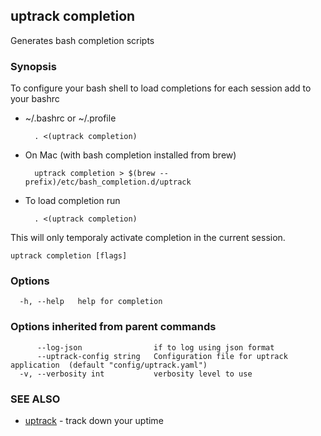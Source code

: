 ## uptrack completion

Generates bash completion scripts

### Synopsis



To configure your bash shell to load completions for each session add to your bashrc

* ~/.bashrc or ~/.profile

        . <(uptrack completion)

* On Mac (with bash completion installed from brew)

        uptrack completion > $(brew --prefix)/etc/bash_completion.d/uptrack

* To load completion run

        . <(uptrack completion)

This will only temporaly activate completion in the current session.


```
uptrack completion [flags]
```

### Options

```
  -h, --help   help for completion
```

### Options inherited from parent commands

```
      --log-json                if to log using json format
      --uptrack-config string   Configuration file for uptrack application  (default "config/uptrack.yaml")
  -v, --verbosity int           verbosity level to use
```

### SEE ALSO

* [uptrack](uptrack.md)	 - track down your uptime

